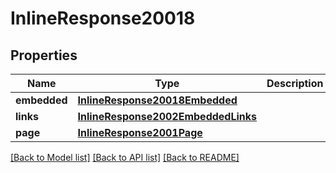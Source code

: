# InlineResponse20018

## Properties
Name | Type | Description | Notes
------------ | ------------- | ------------- | -------------
**embedded** | [**InlineResponse20018Embedded**](InlineResponse20018Embedded.md) |  | [optional] 
**links** | [**InlineResponse2002EmbeddedLinks**](InlineResponse2002EmbeddedLinks.md) |  | 
**page** | [**InlineResponse2001Page**](InlineResponse2001Page.md) |  | 

[[Back to Model list]](../README.md#documentation-for-models) [[Back to API list]](../README.md#documentation-for-api-endpoints) [[Back to README]](../README.md)


